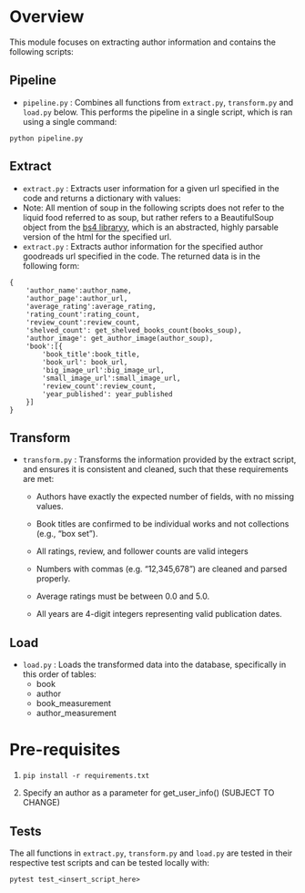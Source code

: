 # Overview

This module focuses on extracting author information and contains the following scripts:

## Pipeline
- `pipeline.py` : Combines all functions from `extract.py`, `transform.py` and `load.py` below. This performs the pipeline in a single script, which is ran using a single command:
```
python pipeline.py
```


## Extract
- `extract.py` : Extracts user information for a given url specified in the code and returns a dictionary with values:
- Note: All mention of soup in the following scripts does not refer to the liquid food referred to as soup, but rather refers to a BeautifulSoup object from the [bs4 libraryy](https://www.crummy.com/software/BeautifulSoup/bs4/doc/), which is an abstracted, highly parsable version of the html for the specified url.
- `extract.py` : Extracts author information for the specified author goodreads url specified in the code. The returned data is in the following form:
```
{
    'author_name':author_name,
    'author_page':author_url,
    'average_rating':average_rating,
    'rating_count':rating_count,
    'review_count':review_count,
    'shelved_count': get_shelved_books_count(books_soup),
    'author_image': get_author_image(author_soup),
    'book':[{
        'book_title':book_title,
        'book_url': book_url,
        'big_image_url':big_image_url,
        'small_image_url':small_image_url,
        'review_count':review_count,
        'year_published': year_published
    }]
}
```

## Transform
- `transform.py` : Transforms the information provided by the extract script, and ensures it is consistent and cleaned, such that these requirements are met:

    
    - Authors have exactly the expected number of fields, with no missing values.

    - Book titles are confirmed to be individual works and not collections (e.g., “box set”).

    - All ratings, review, and follower counts are valid integers

    - Numbers with commas (e.g. “12,345,678”) are cleaned and parsed properly.

    - Average ratings must be between 0.0 and 5.0.

    - All years are 4-digit integers representing valid publication dates.

## Load
- `load.py` : Loads the transformed data into the database, specifically in this order of tables:
    - book
    - author
    - book_measurement
    - author_measurement


# Pre-requisites

1. `pip install -r requirements.txt`

2. Specify an author as a parameter for get_user_info() (SUBJECT TO CHANGE)

## Tests

The all functions in `extract.py`, `transform.py` and `load.py` are tested in their respective test scripts and can be tested locally with:

```
pytest test_<insert_script_here>
```
